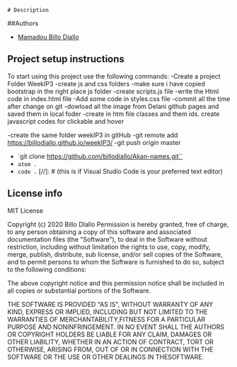
    # Description 
##Authors
- [Mamadou Billo Diallo](https://github.com/billodiallo)

## Project setup instructions
To start using this project use the following commands:
-Create a project Folder WeekIP3
-create js and css folders
-make sure i have copied bootstrap in the right place js folder
-create scripts.js file
-write the Html code in index.html file
-Add some code in styles.css file
-commit all the time after change on git 
-dowload all the image from Delani github pages and saved them in local foder
-create in htm file classes and them ids.
create javascript codes for clickable and hover

-create the same folder weekIP3 in gitHub
-git remote add  https://billodiallo.github.io/weekIP3/
-git push origin master
- `git clone https://github.com/billodiallo/Akan-names.git``
- `atom .`
- `code .` [//]: # (this is if Visual Studio Code is your preferred text editor)

## License info
MIT License

Copyright (c) 2020 Billo DIallo
Permission is hereby granted, free of charge, to any person obtaining a copy
of this software and associated documentation files (the "Software"), to deal in the Software without restriction, including without limitation the rights
to use, copy, modify, merge, publish, distribute, sub license, and/or sell copies of the Software, and to permit persons to whom the Software is furnished to do so, subject to the following conditions:

The above copyright notice and this permission notice shall be included in all copies or substantial portions of the Software.

THE SOFTWARE IS PROVIDED "AS IS", WITHOUT WARRANTY OF ANY KIND, EXPRESS OR IMPLIED, INCLUDING BUT NOT LIMITED TO THE WARRANTIES OF MERCHANTABILITY,FITNESS FOR A PARTICULAR PURPOSE AND NONINFRINGEMENT. IN NO EVENT SHALL THE AUTHORS OR COPYRIGHT HOLDERS BE LIABLE FOR ANY CLAIM, DAMAGES OR OTHER LIABILITY, WHETHER IN AN ACTION OF CONTRACT, TORT OR OTHERWISE, ARISING FROM, OUT OF OR IN CONNECTION WITH THE SOFTWARE OR THE USE OR OTHER DEALINGS IN THESOFTWARE.

